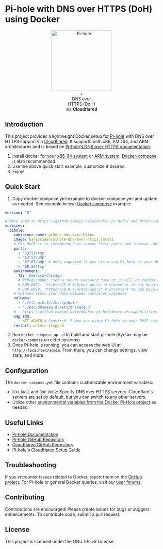 <!-- markdownlint-configure-file { "MD004": { "style": "consistent" } } -->
<!-- markdownlint-disable MD033 -->


# Pi-hole with DNS over HTTPS (DoH) using Docker

<p align="center">
    <a href="https://pi-hole.net"><img src="https://pi-hole.github.io/graphics/Vortex/Vortex_with_text.png" height="200" alt="Pi-hole"></a><br/>
    +<br/>DNS over <br/>HTTPS (DoH) <br/> via <strong>Cloudflared</strong>
</p>

<!-- markdownlint-enable MD033 -->

## Introduction
This project provides a lightweight Docker setup for [Pi-hole](https://github.com/pi-hole/pi-hole) with DNS over HTTPS support via [Cloudflared](https://github.com/cloudflare/cloudflared). It supports both x86, AMD64, and ARM architectures and is based on [Pi-hole's DNS over HTTPS documentation](https://docs.pi-hole.net/guides/dns/cloudflared/).

1) Install docker for your [x86-64 system](https://www.docker.com/community-edition) or [ARM system](https://www.raspberrypi.org/blog/docker-comes-to-raspberry-pi/). [Docker-compose](https://docs.docker.com/compose/install/) is also recommended.
2) Use the above quick start example, customize if desired.
3) Enjoy!

## Quick Start

1. Copy docker-compose.yml.example to docker-compose.yml and update as needed. See example below:
[Docker-compose](https://docs.docker.com/compose/install/) example:

```yaml
version: "3"

# More info at https://github.com/pi-hole/docker-pi-hole/ and https://docs.pi-hole.net/
services:
  pihole:
    container_name: pihole-dns-over-https
    image: bariscimen/pihole-dns-over-https:latest
    # For DHCP it is recommended to remove these ports and instead add: network_mode: "host"
    ports:
      - "53:53/tcp"
      - "53:53/udp"
      - "67:67/udp" # Only required if you are using Pi-hole as your DHCP server
      - "80:80/tcp"
    environment:
      TZ: 'America/Chicago'
      # WEBPASSWORD: 'set a secure password here or it will be random'
      # DOH_DNS1: 'https://8.8.8.8/dns-query' # Uncomment to use Google DNS over HTTPS instead of Cloudflare
      # DOH_DNS2: 'https://8.8.4.4/dns-query' # Uncomment to use Google DNS over HTTPS instead of Cloudflare
    # Volumes store your data between container upgrades
    volumes:
      - './etc-pihole:/etc/pihole'
      - './etc-dnsmasq.d:/etc/dnsmasq.d'
    #   https://github.com/pi-hole/docker-pi-hole#note-on-capabilities
    cap_add:
      - NET_ADMIN # Required if you are using Pi-hole as your DHCP server, else not needed
    restart: unless-stopped
```
2. Run `docker compose up -d` to build and start pi-hole (Syntax may be `docker-compose` on older systems)
3. Once Pi-hole is running, you can access the web UI at `http://localhost/admin`. From there, you can change settings, view stats, and more.


## Configuration

The `docker-compose.yml` file contains customizable environment variables:

- `DOH_DNS1` and `DOH_DNS2`: Specify DNS over HTTPS servers. Cloudflare's servers are set by default, but you can switch to any other servers.
- Utilize other [environmental variables from the Docker Pi-Hole project](https://github.com/pi-hole/docker-pi-hole?tab=readme-ov-file#environment-variables) as needed.

## Useful Links

- [Pi-hole Documentation](https://docs.pi-hole.net)
- [Pi-hole GitHub Repository](https://github.com/pi-hole/pi-hole)
- [Cloudflared GitHub Repository](https://github.com/cloudflare/cloudflared)
- [Pi-hole's Cloudflared Setup Guide](https://docs.pi-hole.net/guides/dns/cloudflared/)

## Troubleshooting

If you encounter issues related to Docker, report them on the [GitHub project](https://github.com/bariscimen/docker-pihole-dns-over-https). For Pi-hole or general Docker queries, visit our [user forums](https://discourse.pi-hole.net/c/bugs-problems-issues/docker/30).

## Contributing

Contributions are encouraged! Please create issues for bugs or suggest enhancements. To contribute code, submit a pull request.

## License

This project is licensed under the GNU GPLv3 License.

